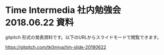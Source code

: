 # Time Intermedia 社内勉強会 2018.06.22 資料

gitpitch 形式の発表資料です。以下のURLからスライドモードで閲覧できます。

https://gitpitch.com/tk0miya/tim-slide-20180622
